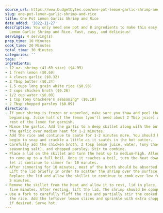 ```yaml
---
source_url: https://www.budgetbytes.com/one-pot-lemon-garlic-shrimp-and-rice/
slug: one-pot-lemon-garlic-shrimp-and-rice
title: One Pot Lemon Garlic Shrimp and Rice
date_added: '2022-11-27'
description: You only need one pot and 8 ingredients to make this easy and flavorful
  Lemon Garlic Shrimp and Rice. Fast, easy, and delicious!
servings: 4 serving(s)
prep_time: 10 Minutes
cook_time: 20 Minutes
total_time: 30 Minutes
categories: ''
tags: ''
ingredients:
- 12 oz. shrimp (41-60 size) ($4.99)
- 1 fresh lemon ($0.60)
- 4 cloves garlic ($0.32)
- 2 Tbsp butter ($0.24)
- 1.5 cups long grain white rice ($0.93)
- 2 cups chicken broth ($0.26)
- 1/2 cup water ($0.00)
- 1 tsp Tony Chachere's seasoning* ($0.10)
- 2 Tbsp chopped parsley ($0.09)
directions:
- If your shrimp is frozen or unpeeled, make sure you thaw and peel the shrimp before
  beginning. Juice half of the lemon (you'll need about 2 Tbsp juice) and slice the
  rest of the lemon for garnish.
- Mince the garlic. Add the garlic to a deep skillet along with the butter and sauté
  the garlic over medium heat for 1-2 minutes.
- Add the rice and continue to sauté for 1-2 minutes more. You should hear the rice
  begin to snap and crackle a little as it sautés in the hot butter.
- Carefully add the chicken broth, 2 Tbsp lemon juice, water, Tony Chachere's (or
  seasoning salt), and chopped parsley. Stir to combine.
- Place a lid on the skillet and turn the heat up to medium-high. Allow the broth
  to come up to a full boil. Once it reaches a boil, turn the heat down to low and
  let it continue to simmer for 10 minutes.
- After simmering for 10 minutes, most of the broth should be absorbed by the rice.
  Lift the lid briefly in order to scatter the shrimp over the surface of the rice.
  Replace the lid and allow the skillet to continue to cook over low for an additional
  5 minutes.
- Remove the skillet from the heat and allow it to rest, lid in place, for an additional
  five minutes. After resting, lift the lid. The shrimp should be opaque and pink.
- Use a fork to carefully fluff the rice and partially stir the cooked shrimp into
  the rice. Add the leftover lemon slices and sprinkle with extra chopped parsley,
  if desired. Serve hot.
---
```


